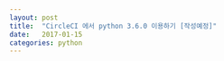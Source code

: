 ```yaml
---
layout: post
title:  "CircleCI 에서 python 3.6.0 이용하기 [작성예정]"
date:   2017-01-15
categories: python
---
```

